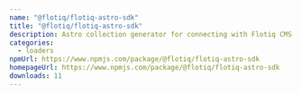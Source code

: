 ```yaml
---
name: "@flotiq/flotiq-astro-sdk"
title: "@flotiq/flotiq-astro-sdk"
description: Astro collection generator for connecting with Flotiq CMS
categories:
  - loaders
npmUrl: https://www.npmjs.com/package/@flotiq/flotiq-astro-sdk
homepageUrl: https://www.npmjs.com/package/@flotiq/flotiq-astro-sdk
downloads: 11
---
```

